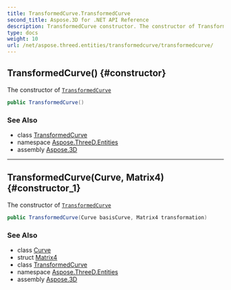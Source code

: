 ```yaml
---
title: TransformedCurve.TransformedCurve
second_title: Aspose.3D for .NET API Reference
description: TransformedCurve constructor. The constructor of TransformedCurve
type: docs
weight: 10
url: /net/aspose.threed.entities/transformedcurve/transformedcurve/
---
```

## TransformedCurve() {#constructor}

The constructor of [`TransformedCurve`](../)

```csharp
public TransformedCurve()
```

### See Also

* class [TransformedCurve](../)
* namespace [Aspose.ThreeD.Entities](../../../aspose.threed.entities/)
* assembly [Aspose.3D](../../../)

---

## TransformedCurve(Curve, Matrix4) {#constructor_1}

The constructor of [`TransformedCurve`](../)

```csharp
public TransformedCurve(Curve basisCurve, Matrix4 transformation)
```

### See Also

* class [Curve](../../curve/)
* struct [Matrix4](../../../aspose.threed.utilities/matrix4/)
* class [TransformedCurve](../)
* namespace [Aspose.ThreeD.Entities](../../../aspose.threed.entities/)
* assembly [Aspose.3D](../../../)


